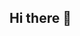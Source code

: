 ## Hi there 👋

<!--
**itsharshit049/itsharshit049** is a ✨ _special_ ✨ repository because its `README.md` (this file) appears on your GitHub profile.


- 🔭 I’m currentlly , I am a student 
- 🌱 I’m currently learning web development and data analysis

- 😄 Pronouns: He

